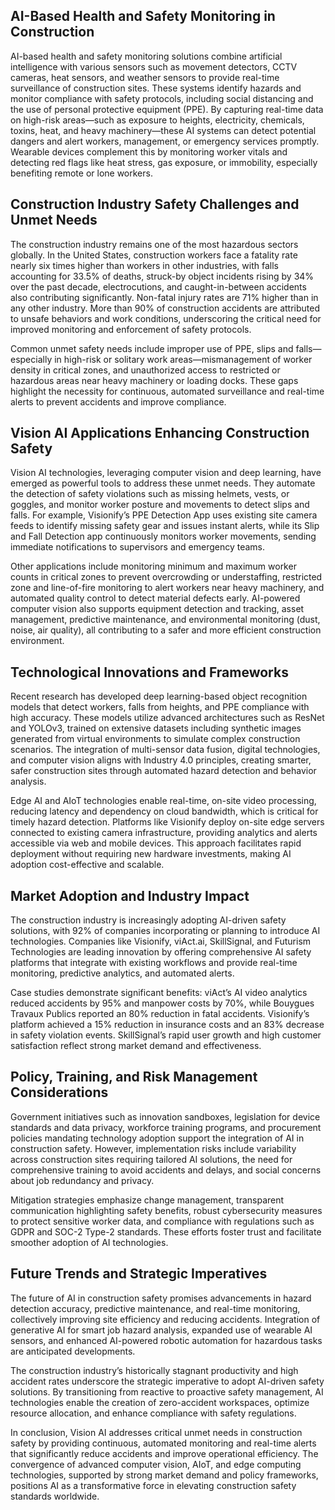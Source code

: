 ## AI-Based Health and Safety Monitoring in Construction
AI-based health and safety monitoring solutions combine artificial intelligence with various sensors such as movement detectors, CCTV cameras, heat sensors, and weather sensors to provide real-time surveillance of construction sites. These systems identify hazards and monitor compliance with safety protocols, including social distancing and the use of personal protective equipment (PPE). By capturing real-time data on high-risk areas—such as exposure to heights, electricity, chemicals, toxins, heat, and heavy machinery—these AI systems can detect potential dangers and alert workers, management, or emergency services promptly. Wearable devices complement this by monitoring worker vitals and detecting red flags like heat stress, gas exposure, or immobility, especially benefiting remote or lone workers.

## Construction Industry Safety Challenges and Unmet Needs
The construction industry remains one of the most hazardous sectors globally. In the United States, construction workers face a fatality rate nearly six times higher than workers in other industries, with falls accounting for 33.5% of deaths, struck-by object incidents rising by 34% over the past decade, electrocutions, and caught-in-between accidents also contributing significantly. Non-fatal injury rates are 71% higher than in any other industry. More than 90% of construction accidents are attributed to unsafe behaviors and work conditions, underscoring the critical need for improved monitoring and enforcement of safety protocols.

Common unmet safety needs include improper use of PPE, slips and falls—especially in high-risk or solitary work areas—mismanagement of worker density in critical zones, and unauthorized access to restricted or hazardous areas near heavy machinery or loading docks. These gaps highlight the necessity for continuous, automated surveillance and real-time alerts to prevent accidents and improve compliance.

## Vision AI Applications Enhancing Construction Safety
Vision AI technologies, leveraging computer vision and deep learning, have emerged as powerful tools to address these unmet needs. They automate the detection of safety violations such as missing helmets, vests, or goggles, and monitor worker posture and movements to detect slips and falls. For example, Visionify’s PPE Detection App uses existing site camera feeds to identify missing safety gear and issues instant alerts, while its Slip and Fall Detection app continuously monitors worker movements, sending immediate notifications to supervisors and emergency teams.

Other applications include monitoring minimum and maximum worker counts in critical zones to prevent overcrowding or understaffing, restricted zone and line-of-fire monitoring to alert workers near heavy machinery, and automated quality control to detect material defects early. AI-powered computer vision also supports equipment detection and tracking, asset management, predictive maintenance, and environmental monitoring (dust, noise, air quality), all contributing to a safer and more efficient construction environment.

## Technological Innovations and Frameworks
Recent research has developed deep learning-based object recognition models that detect workers, falls from heights, and PPE compliance with high accuracy. These models utilize advanced architectures such as ResNet and YOLOv3, trained on extensive datasets including synthetic images generated from virtual environments to simulate complex construction scenarios. The integration of multi-sensor data fusion, digital technologies, and computer vision aligns with Industry 4.0 principles, creating smarter, safer construction sites through automated hazard detection and behavior analysis.

Edge AI and AIoT technologies enable real-time, on-site video processing, reducing latency and dependency on cloud bandwidth, which is critical for timely hazard detection. Platforms like Visionify deploy on-site edge servers connected to existing camera infrastructure, providing analytics and alerts accessible via web and mobile devices. This approach facilitates rapid deployment without requiring new hardware investments, making AI adoption cost-effective and scalable.

## Market Adoption and Industry Impact
The construction industry is increasingly adopting AI-driven safety solutions, with 92% of companies incorporating or planning to introduce AI technologies. Companies like Visionify, viAct.ai, SkillSignal, and Futurism Technologies are leading innovation by offering comprehensive AI safety platforms that integrate with existing workflows and provide real-time monitoring, predictive analytics, and automated alerts.

Case studies demonstrate significant benefits: viAct’s AI video analytics reduced accidents by 95% and manpower costs by 70%, while Bouygues Travaux Publics reported an 80% reduction in fatal accidents. Visionify’s platform achieved a 15% reduction in insurance costs and an 83% decrease in safety violation events. SkillSignal’s rapid user growth and high customer satisfaction reflect strong market demand and effectiveness.

## Policy, Training, and Risk Management Considerations
Government initiatives such as innovation sandboxes, legislation for device standards and data privacy, workforce training programs, and procurement policies mandating technology adoption support the integration of AI in construction safety. However, implementation risks include variability across construction sites requiring tailored AI solutions, the need for comprehensive training to avoid accidents and delays, and social concerns about job redundancy and privacy.

Mitigation strategies emphasize change management, transparent communication highlighting safety benefits, robust cybersecurity measures to protect sensitive worker data, and compliance with regulations such as GDPR and SOC-2 Type-2 standards. These efforts foster trust and facilitate smoother adoption of AI technologies.

## Future Trends and Strategic Imperatives
The future of AI in construction safety promises advancements in hazard detection accuracy, predictive maintenance, and real-time monitoring, collectively improving site efficiency and reducing accidents. Integration of generative AI for smart job hazard analysis, expanded use of wearable AI sensors, and enhanced AI-powered robotic automation for hazardous tasks are anticipated developments.

The construction industry’s historically stagnant productivity and high accident rates underscore the strategic imperative to adopt AI-driven safety solutions. By transitioning from reactive to proactive safety management, AI technologies enable the creation of zero-accident workspaces, optimize resource allocation, and enhance compliance with safety regulations.

In conclusion, Vision AI addresses critical unmet needs in construction safety by providing continuous, automated monitoring and real-time alerts that significantly reduce accidents and improve operational efficiency. The convergence of advanced computer vision, AIoT, and edge computing technologies, supported by strong market demand and policy frameworks, positions AI as a transformative force in elevating construction safety standards worldwide.